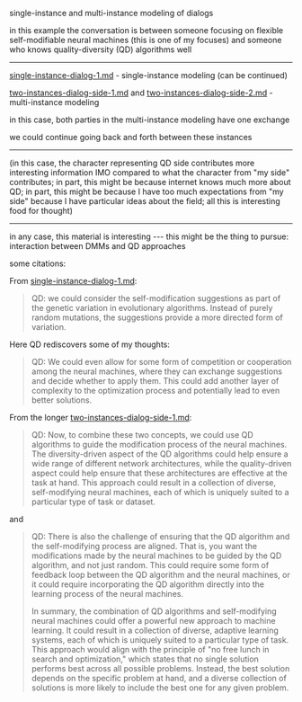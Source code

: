 single-instance and multi-instance modeling of dialogs

in this example the conversation is between someone focusing on flexible self-modifiable neural machines (this is one of my focuses)
and someone who knows quality-diversity (QD) algorithms well

---

[single-instance-dialog-1.md](single-instance-dialog-1.md) - single-instance modeling (can be continued)

[two-instances-dialog-side-1.md](two-instances-dialog-side-1.md) and [two-instances-dialog-side-2.md](two-instances-dialog-side-2.md) - multi-instance modeling

in this case, both parties in the multi-instance modeling have one exchange

we could continue going back and forth between these instances

---

(in this case, the character representing QD side contributes more interesting information IMO
compared to what the character from "my side" contributes; in part, this might be because
internet knows much more about QD; in part, this might be because I have too much expectations
from "my side" because I have particular ideas about the field; all this is interesting food for thought)

---

in any case, this material is interesting --- this might be the thing to pursue:
interaction between DMMs and QD approaches

some citations:

From [single-instance-dialog-1.md](single-instance-dialog-1.md):

> QD:  we could consider the self-modification suggestions as part of the genetic variation in evolutionary algorithms. Instead of purely random mutations, the suggestions provide a more directed form of variation.

Here QD rediscovers some of my thoughts:

> QD: We could even allow for some form of competition or cooperation among the neural machines, where they can exchange suggestions and decide whether to apply them. This could add another layer of complexity to the optimization process and potentially lead to even better solutions.

From the longer [two-instances-dialog-side-1.md](two-instances-dialog-side-1.md):

> QD: Now, to combine these two concepts, we could use QD algorithms to guide the modification process of the neural machines. The diversity-driven aspect of the QD algorithms could help ensure a wide range of different network architectures, while the quality-driven aspect could help ensure that these architectures are effective at the task at hand. This approach could result in a collection of diverse, self-modifying neural machines, each of which is uniquely suited to a particular type of task or dataset.

and

> QD: There is also the challenge of ensuring that the QD algorithm and the self-modifying process are aligned. That is, you want the modifications made by the neural machines to be guided by the QD algorithm, and not just random. This could require some form of feedback loop between the QD algorithm and the neural machines, or it could require incorporating the QD algorithm directly into the learning process of the neural machines.
> 
> In summary, the combination of QD algorithms and self-modifying neural machines could offer a powerful new approach to machine learning. It could result in a collection of diverse, adaptive learning systems, each of which is uniquely suited to a particular type of task. This approach would align with the principle of "no free lunch in search and optimization," which states that no single solution performs best across all possible problems. Instead, the best solution depends on the specific problem at hand, and a diverse collection of solutions is more likely to include the best one for any given problem. 
